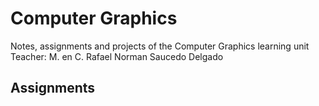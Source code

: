 # Computer Graphics
Notes, assignments and projects of the Computer Graphics learning unit
Teacher: M. en C. Rafael Norman Saucedo Delgado

## Assignments
